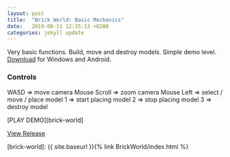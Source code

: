 ```yaml
---
layout: post
title:  "Brick World: Basic Mechanics"
date:   2019-06-11 12:35:13 +0200
categories: jekyll update
---
```


Very basic functions. Build, move and destroy models. Simple demo level.
[Download](https://github.com/Major94/BrickWorld/releases) for Windows and Android.

### Controls

WASD => move camera
Mouse Scroll => zoom camera
Mouse Left => select / move / place model
1 => start placing model
2 => stop placing model
3 => destroy model

[PLAY DEMO][brick-world]

[View Release](https://github.com/Major94/BrickWorld/releases)

[brick-world]: {{ site.baseurl }}{% link BrickWorld/index.html %}
